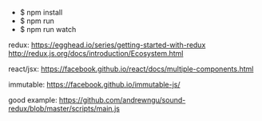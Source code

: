 - $ npm install
- $ npm run
- $ npm run watch

redux:
https://egghead.io/series/getting-started-with-redux
http://redux.js.org/docs/introduction/Ecosystem.html

react/jsx:
https://facebook.github.io/react/docs/multiple-components.html

immutable:
https://facebook.github.io/immutable-js/

good example:
https://github.com/andrewngu/sound-redux/blob/master/scripts/main.js